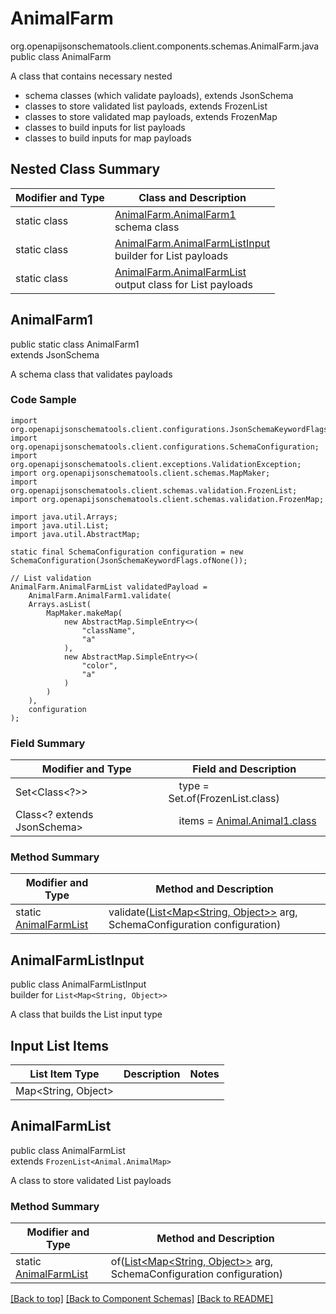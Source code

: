 # AnimalFarm
org.openapijsonschematools.client.components.schemas.AnimalFarm.java
public class AnimalFarm

A class that contains necessary nested
- schema classes (which validate payloads), extends JsonSchema
- classes to store validated list payloads, extends FrozenList
- classes to store validated map payloads, extends FrozenMap
- classes to build inputs for list payloads
- classes to build inputs for map payloads

## Nested Class Summary
| Modifier and Type | Class and Description |
| ----------------- | ---------------------- |
| static class | [AnimalFarm.AnimalFarm1](#animalfarm1)<br> schema class |
| static class | [AnimalFarm.AnimalFarmListInput](#animalfarmlistinput)<br> builder for List payloads |
| static class | [AnimalFarm.AnimalFarmList](#animalfarmlist)<br> output class for List payloads |

## AnimalFarm1
public static class AnimalFarm1<br>
extends JsonSchema

A schema class that validates payloads

### Code Sample
```
import org.openapijsonschematools.client.configurations.JsonSchemaKeywordFlags;
import org.openapijsonschematools.client.configurations.SchemaConfiguration;
import org.openapijsonschematools.client.exceptions.ValidationException;
import org.openapijsonschematools.client.schemas.MapMaker;
import org.openapijsonschematools.client.schemas.validation.FrozenList;
import org.openapijsonschematools.client.schemas.validation.FrozenMap;

import java.util.Arrays;
import java.util.List;
import java.util.AbstractMap;

static final SchemaConfiguration configuration = new SchemaConfiguration(JsonSchemaKeywordFlags.ofNone());

// List validation
AnimalFarm.AnimalFarmList validatedPayload =
    AnimalFarm.AnimalFarm1.validate(
    Arrays.asList(
        MapMaker.makeMap(
            new AbstractMap.SimpleEntry<>(
                "className",
                "a"
            ),
            new AbstractMap.SimpleEntry<>(
                "color",
                "a"
            )
        )
    ),
    configuration
);
```

### Field Summary
| Modifier and Type | Field and Description |
| ----------------- | ---------------------- |
| Set<Class<?>> | &nbsp;&nbsp;&nbsp;&nbsp;type = Set.of(FrozenList.class)<br/> |
| Class<? extends JsonSchema> | &nbsp;&nbsp;&nbsp;&nbsp;items = [Animal.Animal1.class](../../components/schemas/Animal.md#animal1)<br> |

### Method Summary
| Modifier and Type | Method and Description |
| ----------------- | ---------------------- |
| static [AnimalFarmList](#animalfarmlist) | validate([List<Map<String, Object>>](#animalfarmlistinput) arg, SchemaConfiguration configuration) |

## AnimalFarmListInput
public class AnimalFarmListInput<br>
builder for `List<Map<String, Object>>`

A class that builds the List input type

## Input List Items
List Item Type | Description | Notes
-------------------- | ------------- | -------------
Map<String, Object> |  |

## AnimalFarmList
public class AnimalFarmList<br>
extends `FrozenList<Animal.AnimalMap>`

A class to store validated List payloads

### Method Summary
| Modifier and Type | Method and Description |
| ----------------- | ---------------------- |
| static [AnimalFarmList](#animalfarmlist) | of([List<Map<String, Object>>](#animalfarmlistinput) arg, SchemaConfiguration configuration) |

[[Back to top]](#top) [[Back to Component Schemas]](../../../README.md#Component-Schemas) [[Back to README]](../../../README.md)

